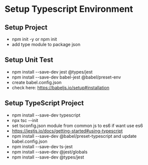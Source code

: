 # Setup Typescript Environment

## Setup Project
* npm init -y or npm init
* add type module to package json

## Setup Unit Test
* npm install --save-dev jest @types/jest
* npm install --save-dev babel-jest @babel/preset-env
* create babel.config.json
* check here: https://babeljs.io/setup#installation

## Setup TypeScript Project
* npm install --save-dev typescript
* npx tsc --init
* set tsconfig.json module from common js to es6 if want use es6
* https://jestjs.io/docs/getting-started#using-typescript
* npm install --save-dev @babel/preset-typescript and update babel.config.json
* npm install --save-dev ts-jest 
* npm install --save-dev @jest/globals
* npm install --save-dev @types/jest
